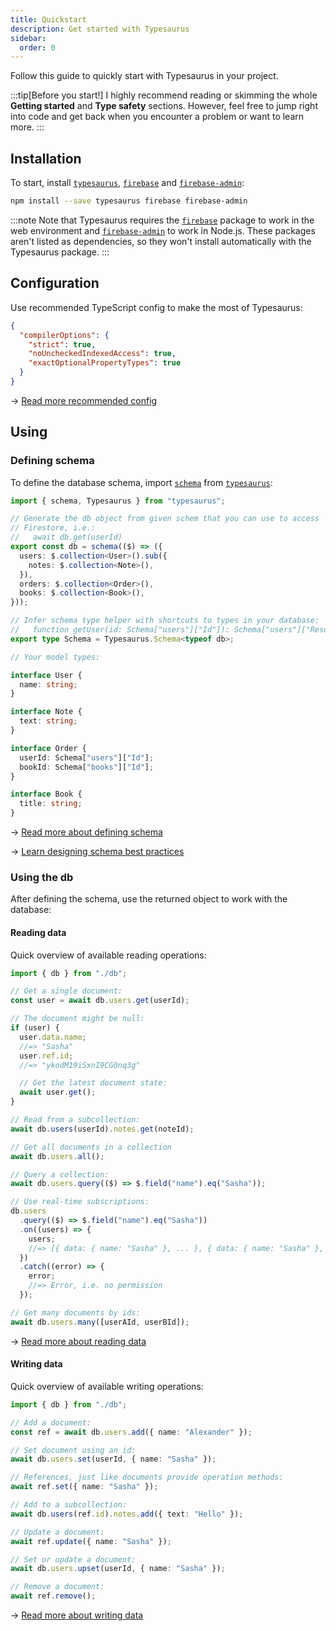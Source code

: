 ```yaml
---
title: Quickstart
description: Get started with Typesaurus
sidebar:
  order: 0
---
```


Follow this guide to quickly start with Typesaurus in your project.

:::tip[Before you start!]
I highly recommend reading or skimming the whole **Getting started** and **Type safety** sections. However, feel free to jump right into code and get back when you encounter a problem or want to learn more.
:::

## Installation

To start, install [`typesaurus`], [`firebase`] and [`firebase-admin`]:

```bash
npm install --save typesaurus firebase firebase-admin
```

:::note
Note that Typesaurus requires the [`firebase`] package to work in the web environment and [`firebase-admin`] to work in Node.js. These packages aren't listed as dependencies, so they won't install automatically with the Typesaurus package.
:::

## Configuration

Use recommended TypeScript config to make the most of Typesaurus:

```json
{
  "compilerOptions": {
    "strict": true,
    "noUncheckedIndexedAccess": true,
    "exactOptionalPropertyTypes": true
  }
}
```

→ [Read more recommended config](/type-safety/tsconfig/)

## Using

### Defining schema

To define the database schema, import [`schema`] from [`typesaurus`]:

```ts
import { schema, Typesaurus } from "typesaurus";

// Generate the db object from given schem that you can use to access
// Firestore, i.e.:
//   await db.get(userId)
export const db = schema(($) => ({
  users: $.collection<User>().sub({
    notes: $.collection<Note>(),
  }),
  orders: $.collection<Order>(),
  books: $.collection<Book>(),
}));

// Infer schema type helper with shortcuts to types in your database:
//   function getUser(id: Schema["users"]["Id"]): Schema["users"]["Result"]
export type Schema = Typesaurus.Schema<typeof db>;

// Your model types:

interface User {
  name: string;
}

interface Note {
  text: string;
}

interface Order {
  userId: Schema["users"]["Id"];
  bookId: Schema["books"]["Id"];
}

interface Book {
  title: string;
}
```

→ [Read more about defining schema](/get-started/schema/)

→ [Learn designing schema best practices](/design/best-practices/)

### Using the db

After defining the schema, use the returned object to work with the database:

#### Reading data

Quick overview of available reading operations:

```ts
import { db } from "./db";

// Get a single document:
const user = await db.users.get(userId);

// The document might be null:
if (user) {
  user.data.name;
  //=> "Sasha"
  user.ref.id;
  //=> "ykodM19iSxnI9CG0nq3g"

  // Get the latest document state:
  await user.get();
}

// Read from a subcollection:
await db.users(userId).notes.get(noteId);

// Get all documents in a collection
await db.users.all();

// Query a collection:
await db.users.query(($) => $.field("name").eq("Sasha"));

// Use real-time subscriptions:
db.users
  .query(($) => $.field("name").eq("Sasha"))
  .on((users) => {
    users;
    //=> [{ data: { name: "Sasha" }, ... }, { data: { name: "Sasha" }, ... }]
  })
  .catch((error) => {
    error;
    //=> Error, i.e. no permission
  });

// Get many documents by ids:
await db.users.many([userAId, userBId]);
```

→ [Read more about reading data](/get-started/reading/)

#### Writing data

Quick overview of available writing operations:

```ts
import { db } from "./db";

// Add a document:
const ref = await db.users.add({ name: "Alexander" });

// Set document using an id:
await db.users.set(userId, { name: "Sasha" });

// References, just like documents provide operation methods:
await ref.set({ name: "Sasha" });

// Add to a subcollection:
await db.users(ref.id).notes.add({ text: "Hello" });

// Update a document:
await ref.update({ name: "Sasha" });

// Set or update a document:
await db.users.upset(userId, { name: "Sasha" });

// Remove a document:
await ref.remove();
```

→ [Read more about writing data](/get-started/writing/)

[`typesaurus`]: https://www.npmjs.com/package/typesaurus
[`firebase-admin`]: https://www.npmjs.com/package/firebase-admin
[`firebase`]: https://www.npmjs.com/package/firebase
[`schema`]: /api/schema
